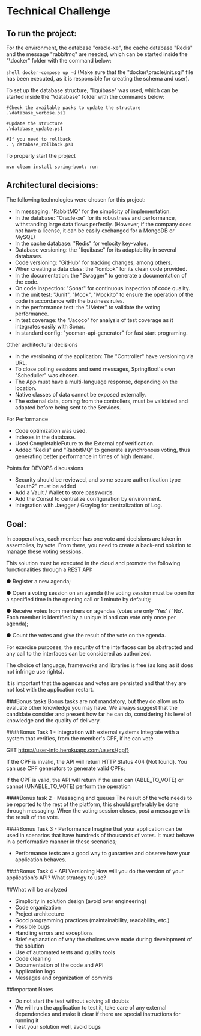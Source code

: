 # Technical Challenge

## To run the project:
For the environment, the database "oracle-xe", the cache database "Redis" and the message "rabbitmq" are needed, which can be started inside the "\docker" folder with the command below:

`` shell
docker-compose up -d
``
(Make sure that the "docker\oracle\init.sql" file has been executed, as it is responsible for creating the schema and user).

To set up the database structure, "liquibase" was used, which can be started inside the "\database" folder with the commands below:

```shell
#Check the available packs to update the structure
.\database_verbose.ps1

#Update the structure
.\database_update.ps1

#If you need to rollback
. \ database_rollback.ps1
```

To properly start the project

```shell
mvn clean install spring-boot: run
```
## Architectural decisions:

The following technologies were chosen for this project:
- In messaging: "RabbitMQ" for the simplicity of implementation.
- In the database: "Oracle-xe" for its robustness and performance, withstanding large data flows perfectly. (However, if the company does not have a license, it can be easily exchanged for a MongoDB or MySQL)
- In the cache database: "Redis" for velocity key-value.
- Database versioning: the "liquibase" for its adaptability in several databases.
- Code versioning: "GitHub" for tracking changes, among others.
- When creating a data class: the "lombok" for its clean code provided.
- In the documentation: the "Swagger" to generate a documentation of the code.
- On code inspection: "Sonar" for continuous inspection of code quality.
- In the unit test: "Junit", "Mock", "Mockito" to ensure the operation of the code in accordance with the business rules.
- In the performance test: the "JMeter" to validate the voting performance.
- In test coverage: the "Jacoco" for analysis of test coverage as it integrates easily with Sonar.
- In standard config: "yeoman-api-generator" for fast start programing.

Other architectural decisions
- In the versioning of the application: The "Controller" have versioning via URL.
- To close polling sessions and send messages, SpringBoot's own "Scheduller" was chosen.
- The App must have a multi-language response, depending on the location.
- Native classes of data cannot be exposed externally.
- The external data, coming from the controllers, must be validated and adapted before being sent to the Services.

For Performance
- Code optimization was used.
- Indexes in the database.
- Used CompletableFuture to the External cpf verification.
- Added "Redis" and "RabbitMQ" to generate asynchronous voting, thus generating better performance in times of high demand.

Points for DEVOPS discussions
- Security should be reviewed, and some secure authentication type "oauth2" must be added
- Add a Vault / Wallet to store passwords.
- Add the Consul to centralize configuration by environment.
- Integration with Jaegger / Graylog for centralization of Log.

## Goal: 
In cooperatives, each member has one vote and decisions are taken in assemblies, by vote. 
From there, you need to create a back-end solution to manage these voting sessions.

This solution must be executed in the cloud and promote the following functionalities through a REST API:

● Register a new agenda; 

● Open a voting session on an agenda (the voting session must be open for a specified time in the opening call or 1 minute by default); 

● Receive votes from members on agendas (votes are only 'Yes' / 'No'. Each member is identified by a unique id and can vote only once per agenda); 

● Count the votes and give the result of the vote on the agenda.

For exercise purposes, the security of the interfaces can be abstracted and any call to the interfaces can be considered as authorized.

The choice of language, frameworks and libraries is free (as long as it does not infringe use rights).

It is important that the agendas and votes are persisted and that they are not lost with the application restart.

###Bonus tasks
Bonus tasks are not mandatory, but they do allow us to evaluate other knowledge you may have. We always suggest that the candidate consider and present how far he can do, considering his level of knowledge and the quality of delivery.

####Bonus Task 1 - Integration with external systems 
Integrate with a system that verifies, from the member's CPF, if he can vote 

GET https://user-info.herokuapp.com/users/{cpf} 

If the CPF is invalid, the API will return HTTP Status 404 (Not found). You can use CPF generators to generate valid CPFs; 

If the CPF is valid, the API will return if the user can (ABLE_TO_VOTE) or cannot (UNABLE_TO_VOTE) perform the operation

####Bonus task 2 - Messaging and queues
The result of the vote needs to be reported to the rest of the platform, this should preferably be done through messaging. When the voting session closes, post a message with the result of the vote.

####Bonus Task 3 - Performance 
Imagine that your application can be used in scenarios that have hundreds of thousands of votes. It must behave in a performative manner in these scenarios; 
- Performance tests are a good way to guarantee and observe how your application behaves.

####Bonus Task 4 - API Versioning
How will you do the version of your application's API? What strategy to use?

##What will be analyzed
- Simplicity in solution design (avoid over engineering) 
- Code organization 
- Project architecture 
- Good programming practices (maintainability, readability, etc.) 
- Possible bugs 
- Handling errors and exceptions 
- Brief explanation of why the choices were made during development of the solution 
- Use of automated tests and quality tools 
- Code cleaning 
- Documentation of the code and API 
- Application logs 
- Messages and organization of commits

##Important Notes
- Do not start the test without solving all doubts 
- We will run the application to test it, take care of any external dependencies and make it clear if there are special instructions for running it 
- Test your solution well, avoid bugs